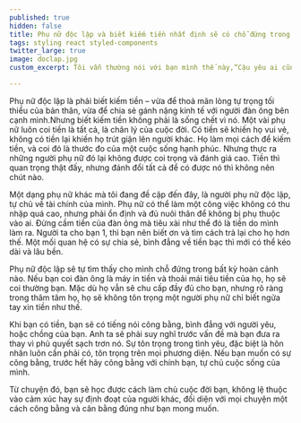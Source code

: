 ```yaml
---
published: true
hidden: false
title: Phụ nữ độc lập và biết kiếm tiền nhất định sẽ có chỗ đứng trong tình yêu
tags: styling react styled-components
twitter_large: true
image: doclap.jpg
custom_excerpt: Tôi vẫn thường nói với bạn mình thế này,“Cậu yêu ai cũng được, đẹp trai cũng được, xấu xí cũng được, giàu thì tốt mà nghèo cũng chẳng sao, chỉ cần cậu thích và thấy yên bình khi ở bên họ, thì hãy cứ yêu. Nhưng hãy nhớ là, dù có yêu ai, cậu vẫn phải sống thật độc lập cho tớ.”

---
```

Phụ nữ độc lập là phải biết kiếm tiền – vừa để thoả mãn lòng tự trọng tối thiểu của bản thân, vừa để chia sẻ gánh nặng kinh tế với người đàn ông bên cạnh mình.Nhưng biết kiếm tiền không phải là sống chết vì nó. Một vài phụ nữ luôn coi tiền là tất cả, là chân lý của cuộc đời. Có tiền sẽ khiến họ vui vẻ, không có tiền lại khiến họ trút giận lên người khác. Họ làm mọi cách để kiếm tiền, và coi đó là thước đo của một cuộc sống hạnh phúc. Nhưng thực ra những người phụ nữ đó lại không được coi trọng và đánh giá cao. Tiền thì quan trọng thật đấy, nhưng đánh đổi tất cả để có được nó thì không nên chút nào.

Một dạng phụ nữ khác mà tôi đang đề cập đến đây, là người phụ nữ độc lập, tự chủ về tài chính của mình. Phụ nữ có thể làm một công việc không có thu nhập quá cao, nhưng phải ổn định và đủ nuôi thân để không bị phụ thuộc vào ai. Đừng cầm tiền của đàn ông mà tiêu xài như thể đó là tiền do mình làm ra. Người ta cho bạn 1, thì bạn nên biết ơn và tìm cách trả lại cho họ hơn thế. Một mối quan hệ có sự chia sẻ, bình đẳng về tiền bạc thì mới có thể kéo dài và lâu bền.

Phụ nữ độc lập sẽ tự tìm thấy cho mình chỗ đứng trong bất kỳ hoàn cảnh nào. Nếu bạn coi đàn ông là máy in tiền và thoải mái tiêu tiền của họ, họ sẽ coi thường bạn. Mặc dù họ vẫn sẽ chu cấp đầy đủ cho bạn, nhưng rõ ràng trong thâm tâm họ, họ sẽ không tôn trọng một người phụ nữ chỉ biết ngửa tay xin tiền như thế.

Khi bạn có tiền, bạn sẽ có tiếng nói công bằng, bình đẳng với người yêu, hoặc chồng của bạn. Anh ta sẽ phải suy nghĩ trước vấn đề mà bạn đưa ra thay vì phủ quyết sạch trơn nó. Sự tôn trọng trong tình yêu, đặc biệt là hôn nhân luôn cần phải có, tôn trọng trên mọi phương diện. Nếu bạn muốn có sự công bằng, trước hết hãy công bằng với chính bạn, tự chủ cuộc sống của mình.

Từ chuyện đó, bạn sẽ học được cách làm chủ cuộc đời bạn, không lệ thuộc vào cảm xúc hay sự định đoạt của người khác, đối diện với mọi chuyện một cách công bằng và cân bằng đúng như bạn mong muốn.